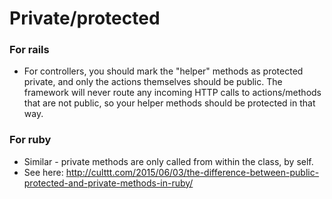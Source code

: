 # Private/protected

### For rails
- For controllers, you should mark the "helper" methods as protected private, and only the actions themselves should be public. The framework will never route any incoming HTTP calls to actions/methods that are not public, so your helper methods should be protected in that way.

### For ruby
- Similar - private methods are only called from within the class, by self.
- See here: http://culttt.com/2015/06/03/the-difference-between-public-protected-and-private-methods-in-ruby/